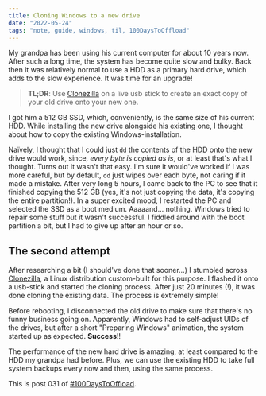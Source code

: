 ```yaml
---
title: Cloning Windows to a new drive
date: "2022-05-24"
tags: "note, guide, windows, til, 100DaysToOffload"
---
```


My grandpa has been using his current computer for about 10 years now. After
such a long time, the system has become quite slow and bulky. Back then it was
relatively normal to use a HDD as a primary hard drive, which adds to the slow
experience. It was time for an upgrade!

> **TL;DR**: Use [Clonezilla](https://clonezilla.org/) on a live usb stick to
> create an exact copy of your old drive onto your new one.

I got him a 512 GB SSD, which, conveniently, is the same size of his current
HDD. While installing the new drive alongside his existing one, I thought about
how to copy the existing Windows-installation.

Naïvely, I thought that I could just `dd` the contents of the HDD onto the new
drive would work, since, _every byte is copied as is_, or at least that's what I
thought. Turns out it wasn't that easy. I'm sure it would've worked if I was
more careful, but by default, `dd` just wipes over each byte, not caring if it
made a mistake. After very long 5 hours, I came back to the PC to see that it
finished copying the 512 GB (yes, it's not just copying the data, it's copying
the entire partition!). In a super excited mood, I restarted the PC and selected
the SSD as a boot medium. Aaaaand... nothing. Windows tried to repair some stuff
but it wasn't successful. I fiddled around with the boot partition a bit, but I
had to give up after an hour or so.

## The second attempt

After researching a bit (I should've done that sooner...) I stumbled across
[Clonezilla](https://clonezilla.org/), a Linux distribution custom-built for
this purpose. I flashed it onto a usb-stick and started the cloning process.
After just 20 minutes (!), it was done cloning the existing data. The process is
extremely simple!

Before rebooting, I disconnected the old drive to make sure that there's no
funny business going on. Apparently, Windows had to self-adjust UIDs of the
drives, but after a short "Preparing Windows" animation, the system started up
as expected. **Success**!!

The performance of the new hard drive is amazing, at least compared to the HDD
my grandpa had before. Plus, we can use the existing HDD to take full system
backups every now and then, using the same process.

This is post 031 of [#100DaysToOffload](https://100daystooffload.com/).
